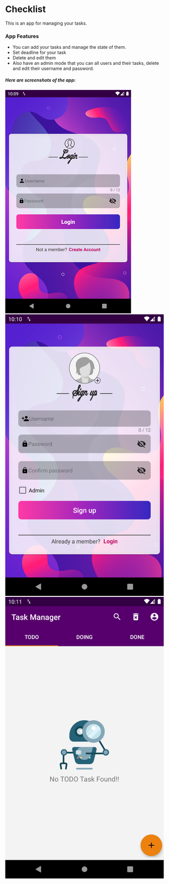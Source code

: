 # Checklist

This is an app for managing your tasks.

### App Features

* You can add your tasks and manage the state of them.
* Set deadline for your task
* Delete and edit them
* Also have an admin mode that you can all users and their tasks, delete and edit their username and password.


##### Here are screenshots of the app:

![Login](screenshots/login.png)   
![Sign Up](screenshots/signup.png)   
![Task List](screenshots/tasklist.png)

